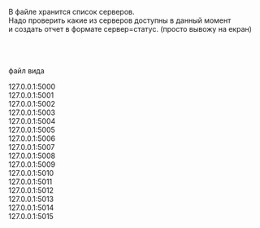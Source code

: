 В файле хранится список серверов. <br>
Надо проверить какие из серверов доступны в данный момент <br>
и создать отчет в формате сервер=статус. (просто вывожу на екран)


<br><br><br>
файл вида <br>

127.0.0.1:5000<br>
127.0.0.1:5001<br>
127.0.0.1:5002<br>
127.0.0.1:5003<br>
127.0.0.1:5004<br>
127.0.0.1:5005<br>
127.0.0.1:5006<br>
127.0.0.1:5007<br>
127.0.0.1:5008<br>
127.0.0.1:5009<br>
127.0.0.1:5010<br>
127.0.0.1:5011<br>
127.0.0.1:5012<br>
127.0.0.1:5013<br>
127.0.0.1:5014<br>
127.0.0.1:5015<br>
